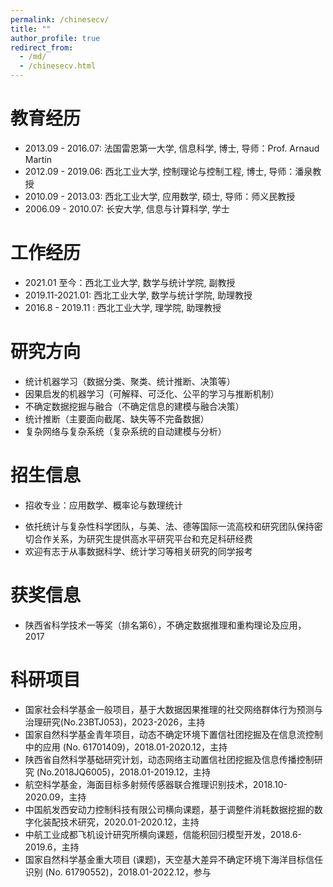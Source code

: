 ```yaml
---
permalink: /chinesecv/
title: ""
author_profile: true
redirect_from: 
  - /md/
  - /chinesecv.html
---
```


# 教育经历

* 2013.09 - 2016.07: 法国雷恩第一大学, 信息科学, 博士, 导师：Prof. Arnaud Martin
* 2012.09 - 2019.06: 西北工业大学, 控制理论与控制工程, 博士, 导师：潘泉教授
* 2010.09 - 2013.03: 西北工业大学, 应用数学, 硕士, 导师：师义民教授
* 2006.09 - 2010.07: 长安大学, 信息与计算科学, 学士

# 工作经历

* 2021.01 至今：西北工业大学, 数学与统计学院, 副教授
* 2019.11-2021.01: 西北工业大学, 数学与统计学院, 助理教授
* 2016.8 - 2019.11 : 西北工业大学, 理学院, 助理教授

# 研究方向 

-  统计机器学习（数据分类、聚类、统计推断、决策等）
-  因果启发的机器学习（可解释、可泛化、公平的学习与推断机制）
-  不确定数据挖掘与融合（不确定信息的建模与融合决策）
-  统计推断（主要面向截尾、缺失等不完备数据）
-  复杂网络与复杂系统（复杂系统的自动建模与分析）

# 招生信息

* 招收专业：应用数学、概率论与数理统计

- 依托统计与复杂性科学团队，与美、法、德等国际一流高校和研究团队保持密切合作关系，为研究生提供高水平研究平台和充足科研经费
- 欢迎有志于从事数据科学、统计学习等相关研究的同学报考

# 获奖信息

- 陕西省科学技术一等奖（排名第6），不确定数据推理和重构理论及应用，2017

# 科研项目

- 国家社会科学基金一般项目，基于大数据因果推理的社交网络群体行为预测与治理研究(No.23BTJ053)，2023-2026，主持
- 国家自然科学基金青年项目，动态不确定环境下置信社团挖掘及在信息流控制中的应用 (No. 61701409)，2018.01-2020.12，主持 
- 陕西省自然科学基础研究计划，动态网络主动置信社团挖掘及信息传播控制研究 (No.2018JQ6005)，2018.01-2019.12，主持
- 航空科学基金，海面目标多射频传感器联合推理识别技术，2018.10-2020.09，主持
- 中国航发西安动力控制科技有限公司横向课题，基于调整件消耗数据挖掘的数字化装配技术研究，2020.01-2020.12，主持
- 中航工业成都飞机设计研究所横向课题，信能积回归模型开发，2018.6-2019.6，主持
- 国家自然科学基金重大项目 (课题)，天空基大差异不确定环境下海洋目标信任识别 (No. 61790552)，2018.01-2022.12，参与
